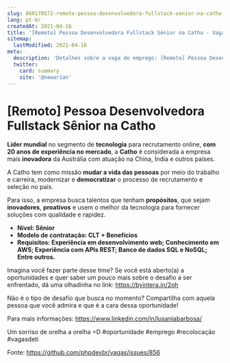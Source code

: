 ```yaml
---
slug: 860170572-remoto-pessoa-desenvolvedora-fullstack-senior-na-catho
lang: pt-br
createdAt: 2021-04-16
title: '[Remoto] Pessoa Desenvolvedora Fullstack Sênior na Catho - Vaga de Emprego'
sitemap:
  lastModified: 2021-04-16
meta:
  description: 'Detalhes sobre a vaga de emprego: [Remoto] Pessoa Desenvolvedora Fullstack Sênior na Catho'
  twitter:
    card: summary
    site: '@nawarian'
---
```


# [Remoto] Pessoa Desenvolvedora Fullstack Sênior na Catho

**Líder mundial** no segmento de **tecnologia** para recrutamento online, **com 20 anos de experiência no mercado**, 
a **Catho** é considerada a empresa mais **inovadora** da Austrália com atuação na China, Índia e outros países.

A Catho tem como missão **mudar a vida das pessoas** por meio do trabalho e carreira, modernizar e  **democratizar** o processo de recrutamento e seleção no país.

Para isso, a empresa busca talentos que tenham **propósitos**, que sejam **inovadores**, **proativos** e usem o melhor da tecnologia para fornecer soluções com qualidade e rapidez.

- **Nível: Sênior**
- **Modelo de contratação: CLT + Benefícios**
- **Requisitos: Experiência em desenvolvimento web; Conhecimento em AWS; Experiência com APIs REST; Banco de dados SQL e NoSQL; Entre outros.**

Imagina você fazer parte desse time? Se você está aberto(a) a oportunidades e quer saber um pouco mais sobre o desafio a ser enfrentado, dá uma olhadinha no link: https://byintera.in/2oh

Não é o tipo de desafio que busca no momento?
Compartilha com aquela pessoa que você admira e que é a cara dessa oportunidade!

Para mais informações: https://www.linkedin.com/in/lusaniabarbosa/

Um sorriso de orelha a orelha =D
#oportunidade #emprego #recolocação #vagasdeti


Fonte: https://github.com/phpdevbr/vagas/issues/856